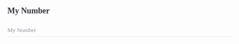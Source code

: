 <div>
    <div style="padding-bottom:10px;">
        <h1 style="font-family:Source Sans Pro;font-size:18px;color:#30343F;">My Number</h1></div>
    <div style="height:auto;width:100%;display:flex;flex-direction:column;flex-wrap:no-wrap;justify-content:flex-start;align-items:flex-start;">
        <div style="width:100%;height:auto;display:flex;flex-direction:row;flex-wrap:no-wrap;justify-content:flex-start;align-items:stretch;position:relative;border-bottom:1px solid #E8EBEE;padding-bottom:8px;padding-left:0px;padding-top:4px;">
            <div style="width:100%;font-family:Source Code Pro;font-weight:regular;font-size:13px;color:#8A93A3;line-height:13px;">My Number</div>
        </div>
    </div>
</div>